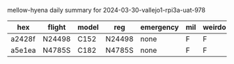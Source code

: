 mellow-hyena daily summary for 2024-03-30-vallejo1-rpi3a-uat-978

|hex|flight|model|reg|emergency|mil|weirdo|
|--|--|--|--|--|--|--|
|a2428f|N24498|C152|N24498|none|F|F|
|a5e1ea|N4785S|C182|N4785S|none|F|F|
